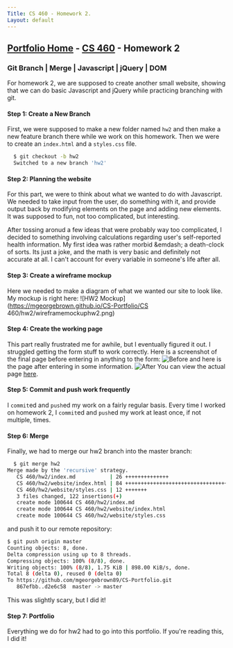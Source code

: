 ```yaml
---
Title: CS 460 - Homework 2.
Layout: default
---
```

## [Portfolio Home](https://mgeorgebrown89.github.io/CS-Portfolio) - [CS 460](../hw2) - Homework 2

### Git Branch | Merge | Javascript | jQuery | DOM

For homework 2, we are supposed to create another small website, showing that we can do basic Javascript and jQuery while practicing branching with git. 

#### Step 1: Create a New Branch
First, we were supposed to make a new folder named `hw2` and then make a new feature branch there while we work on this homework. Then we were to create an `index.html` and a `styles.css` file. 
```bash
  $ git checkout -b hw2
  Switched to a new branch 'hw2'
```

#### Step 2: Planning the website
For this part, we were to think about what we wanted to do with Javascript. We needed to take input from the user, do something with it, and provide output back by modifying elements on the page and adding new elements. It was supposed to fun, not too complicated, but interesting. 

After tossing aronud a few ideas that were probably way too complicated, I decided to something involving calculations regarding user's self-reported health information. My first idea was rather morbid &emdash; a death-clock of sorts. Its just a joke, and the math is very basic and definitely not accurate at all. I  can't account for every variable in someone's life after all. 

#### Step 3: Create a wireframe mockup
Here we needed to make a diagram of what we wanted our site to look like. My mockup is right here:
![HW2 Mockup](https://mgeorgebrown.github.io/CS-Portfolio/CS 460/hw2/wireframemockuphw2.png)

#### Step 4: Create the working page
This part really frustrated me for awhile, but I eventually figured it out. I struggled getting the form stuff to work correctly. Here is a screenshot of the final page before entering in anything to the form:
![Before](https://mgeorgebrown89.github.io/CS-Portfolio/CS460/hw2/pre-input.PNG)
and here  is the page after entering in some information.
![After](https://mgeorgebrown89.github.io/CS-Portfolio/CS460/hw2/output.PNG)
You can view the actual page [here](website/index.html).

#### Step 5: Commit and push work frequently
I `commit`ed and `push`ed my work on a fairly regular basis. Every time I worked on homework 2, I `commit`ed and `push`ed my work at least once, if not multiple, times. 

#### Step 6: Merge
Finally, we had to merge our hw2 branch into the master branch:
```bash
  $ git merge hw2
Merge made by the 'recursive' strategy.
   CS 460/hw2/index.md           | 26 ++++++++++++++
   CS 460/hw2/website/index.html | 84 +++++++++++++++++++++++++++++++++++++++++++
   CS 460/hw2/website/styles.css | 12 +++++++
   3 files changed, 122 insertions(+)
   create mode 100644 CS 460/hw2/index.md
   create mode 100644 CS 460/hw2/website/index.html
   create mode 100644 CS 460/hw2/website/styles.css
```
and push it to our remote repository:
```bash
$ git push origin master
Counting objects: 8, done.
Delta compression using up to 8 threads.
Compressing objects: 100% (8/8), done.
Writing objects: 100% (8/8), 1.75 KiB | 898.00 KiB/s, done.
Total 8 (delta 0), reused 0 (delta 0)
To https://github.com/mgeorgebrown89/CS-Portfolio.git
   867efbb..d2e6c58  master -> master
```
This was slightly scary, but I did it!
 
#### Step 7: Portfolio
Everything we do for hw2 had to go into this portfolio. If you're reading this, I did it!